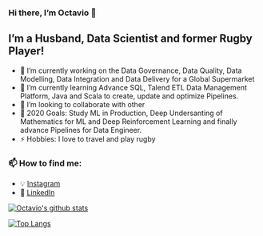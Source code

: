### Hi there, I’m Octavio 👋

## I’m a Husband, Data Scientist and former Rugby Player!
- 🔭 I’m currently working on the Data Governance, Data Quality, Data Modelling, Data Integration and Data Delivery for a Global Supermarket 
- 🌱 I’m currently learning Advance SQL, Talend ETL Data Management Platform, Java and Scala to create, update and optimize Pipelines.
- 👯 I’m looking to collaborate with other
- 🥅 2020 Goals: Study ML in Production, Deep Undersanting of Mathematics for ML and Deep Reinforcement Learning and finally advance Pipelines for Data Engineer.
- ⚡ Hobbies: I love to travel and play rugby

### 📫 How to find me:

  - :bulb: [Instagram](https://www.instagram.com/octadelsueldo/)
  - :office: [LinkedIn](https://www.linkedin.com/in/octaviodelsueldo)

[![Octavio's github stats](https://github-readme-stats.vercel.app/api?username=octadelsueldo&count_private=true&show_icons=true&theme=default&hide_rank=false)](https://github.com/anuraghazra/github-readme-stats)

[![Top Langs](https://github-readme-stats.vercel.app/api/top-langs/?username=octadelsueldo)](https://github.com/anuraghazra/github-readme-stats)

